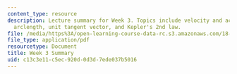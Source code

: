 ```yaml
---
content_type: resource
description: Lecture summary for Week 3. Topics include velocity and acceleration,
  arclength, unit tangent vector, and Kepler's 2nd law.
file: /media/https%3A/open-learning-course-data-rc.s3.amazonaws.com/18-02-multivariable-calculus-fall-2007/c13c3e11c5ec920d0d3d7ede037b5016_lec_week3.pdf
file_type: application/pdf
resourcetype: Document
title: Week 3 Summary
uid: c13c3e11-c5ec-920d-0d3d-7ede037b5016
---
```

